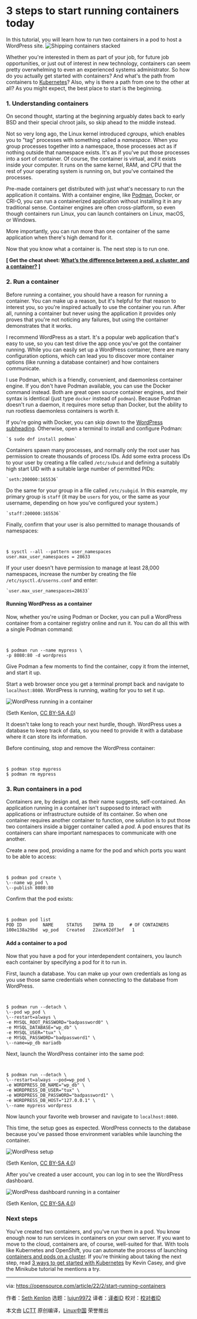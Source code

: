[#]: subject: "3 steps to start running containers today"
[#]: via: "https://opensource.com/article/22/2/start-running-containers"
[#]: author: "Seth Kenlon https://opensource.com/users/seth"
[#]: collector: "lujun9972"
[#]: translator: " "
[#]: reviewer: " "
[#]: publisher: " "
[#]: url: " "

3 steps to start running containers today
======
In this tutorial, you will learn how to run two containers in a pod to
host a WordPress site.
![Shipping containers stacked][1]

Whether you're interested in them as part of your job, for future job opportunities, or just out of interest in new technology, containers can seem pretty overwhelming to even an experienced systems administrator. So how do you actually get started with containers? And what's the path from containers to [Kubernetes][2]? Also, why is there a path from one to the other at all? As you might expect, the best place to start is the beginning.

### 1\. Understanding containers

On second thought, starting at the beginning arguably dates back to early BSD and their special chroot jails, so skip ahead to the middle instead.

Not so very long ago, the Linux kernel introduced _cgroups_, which enables you to "tag" processes with something called a _namespace_. When you group processes together into a namespace, those processes act as if nothing outside that namespace exists. It's as if you've put those processes into a sort of container. Of course, the container is virtual, and it exists inside your computer. It runs on the same kernel, RAM, and CPU that the rest of your operating system is running on, but you've contained the processes.

Pre-made containers get distributed with just what's necessary to run the application it contains. With a container engine, like [Podman][3], Docker, or CRI-O, you can run a containerized application without installing it in any traditional sense. Container engines are often cross-platform, so even though containers run Linux, you can launch containers on Linux, macOS, or Windows.

More importantly, you can run more than one container of the same application when there's high demand for it.

Now that you know what a container is. The next step is to run one.

**[ Get the cheat sheet: [What’s the difference between a pod, a cluster, and a container?][4] ]**

### 2\. Run a container

Before running a container, you should have a reason for running a container. You can make up a reason, but it's helpful for that reason to interest you, so you're inspired actually to use the container you run. After all, running a container but never using the application it provides only proves that you're not noticing any failures, but using the container demonstrates that it works.

I recommend WordPress as a start. It's a popular web application that's easy to use, so you can test drive the app once you've got the container running. While you can easily set up a WordPress container, there are many configuration options, which can lead you to discover more container options (like running a database container) and how containers communicate.

I use Podman, which is a friendly, convenient, and daemonless container engine. If you don't have Podman available, you can use the Docker command instead. Both are great open source container engines, and their syntax is identical (just type `docker` instead of `podman`). Because Podman doesn't run a daemon, it requires more setup than Docker, but the ability to run rootless daemonless containers is worth it.

If you're going with Docker, you can skip down to the [WordPress subheading][5]. Otherwise, open a terminal to install and configure Podman:


```
`$ sudo dnf install podman`
```

Containers spawn many processes, and normally only the root user has permission to create thousands of process IDs. Add some extra process IDs to your user by creating a file called `/etc/subuid` and defining a suitably high start UID with a suitable large number of permitted PIDs:


```
`seth:200000:165536`
```

Do the same for your group in a file called `/etc/subgid`. In this example, my primary group is `staff` (it may be `users` for you, or the same as your username, depending on how you've configured your system.)


```
`staff:200000:165536`
```

Finally, confirm that your user is also permitted to manage thousands of namespaces:


```


$ sysctl --all --pattern user_namespaces
user.max_user_namespaces = 28633

```

If your user doesn't have permission to manage at least 28,000 namespaces, increase the number by creating the file `/etc/sysctl.d/userns.conf` and enter:


```
`user.max_user_namespaces=28633`
```

#### Running WordPress as a container

Now, whether you're using Podman or Docker, you can pull a WordPress container from a container registry online and run it. You can do all this with a single Podman command:


```


$ podman run --name mypress \
-p 8080:80 -d wordpress

```

Give Podman a few moments to find the container, copy it from the internet, and start it up.

Start a web browser once you get a terminal prompt back and navigate to `localhost:8080`. WordPress is running, waiting for you to set it up.

![WordPress running in a container][6]

(Seth Kenlon, [CC BY-SA 4.0][7])

It doesn't take long to reach your next hurdle, though. WordPress uses a database to keep track of data, so you need to provide it with a database where it can store its information.

Before continuing, stop and remove the WordPress container:


```


$ podman stop mypress
$ podman rm mypress

```

### 3\. Run containers in a pod

Containers are, by design and, as their name suggests, self-contained. An application running in a container isn't supposed to interact with applications or infrastructure outside of its container. So when one container requires another container to function, one solution is to put those two containers inside a bigger container called a _pod_. A pod ensures that its containers can share important namespaces to communicate with one another.

Create a new pod, providing a name for the pod and which ports you want to be able to access:


```


$ podman pod create \
\--name wp_pod \
\--publish 8080:80

```

Confirm that the pod exists:


```


$ podman pod list
POD ID        NAME     STATUS    INFRA ID      # OF CONTAINERS
100e138a29bd  wp_pod   Created   22ace92df3ef   1

```

#### Add a container to a pod

Now that you have a pod for your interdependent containers, you launch each container by specifying a pod for it to run in.

First, launch a database. You can make up your own credentials as long as you use those same credentials when connecting to the database from WordPress.


```


$ podman run --detach \
\--pod wp_pod \
\--restart=always \
-e MYSQL_ROOT_PASSWORD="badpassword0" \
-e MYSQL_DATABASE="wp_db" \
-e MYSQL_USER="tux" \
-e MYSQL_PASSWORD="badpassword1" \
\--name=wp_db mariadb

```

Next, launch the WordPress container into the same pod:


```


$ podman run --detach \
\--restart=always --pod=wp_pod \
-e WORDPRESS_DB_NAME="wp_db" \
-e WORDPRESS_DB_USER="tux" \
-e WORDPRESS_DB_PASSWORD="badpassword1" \
-e WORDPRESS_DB_HOST="127.0.0.1" \
\--name mypress wordpress

```

Now launch your favorite web browser and navigate to `localhost:8080`.

This time, the setup goes as expected. WordPress connects to the database because you've passed those environment variables while launching the container.

![WordPress setup][8]

(Seth Kenlon, [CC BY-SA 4.0][7])

After you've created a user account, you can log in to see the WordPress dashboard.

![WordPress dashboard running in a container][9]

(Seth Kenlon, [CC BY-SA 4.0][7])

### Next steps

You've created two containers, and you've run them in a pod. You know enough now to run services in containers on your own server. If you want to move to the cloud, containers are, of course, well-suited for that. With tools like Kubernetes and OpenShift, you can automate the process of launching [containers and pods on a cluster][10]. If you're thinking about taking the next step, read [3 ways to get started with Kubernetes][11] by Kevin Casey, and give the Minikube tutorial he mentions a try.

--------------------------------------------------------------------------------

via: https://opensource.com/article/22/2/start-running-containers

作者：[Seth Kenlon][a]
选题：[lujun9972][b]
译者：[译者ID](https://github.com/译者ID)
校对：[校对者ID](https://github.com/校对者ID)

本文由 [LCTT](https://github.com/LCTT/TranslateProject) 原创编译，[Linux中国](https://linux.cn/) 荣誉推出

[a]: https://opensource.com/users/seth
[b]: https://github.com/lujun9972
[1]: https://opensource.com/sites/default/files/styles/image-full-size/public/lead-images/bus-containers.png?itok=d_4QhZxT (Shipping containers stacked)
[2]: https://opensource.com/tags/kubernetes
[3]: https://www.redhat.com/sysadmin/podman-guides-2020
[4]: https://enterprisersproject.com/cheat-sheet-what-s-difference-between-pod-cluster-and-container
[5]: tmp.1zBHYsK8TH#wp
[6]: https://opensource.com/sites/default/files/uploads/podman-wordpress.jpg (WordPress running in a container)
[7]: https://creativecommons.org/licenses/by-sa/4.0/
[8]: https://opensource.com/sites/default/files/uploads/wordpress-setup.jpg (WordPress setup)
[9]: https://opensource.com/sites/default/files/uploads/wordpress-welcome.jpg (WordPress dashboard running in a container)
[10]: https://enterprisersproject.com/article/2020/9/pod-cluster-container-what-is-difference
[11]: https://enterprisersproject.com/article/2019/11/kubernetes-3-ways-get-started

